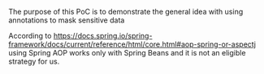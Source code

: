 The purpose of this PoC is to demonstrate the general idea with using annotations to mask sensitive data

According to https://docs.spring.io/spring-framework/docs/current/reference/html/core.html#aop-spring-or-aspectj
using Spring AOP works only with Spring Beans and it is not an eligible strategy for us.